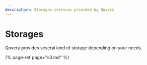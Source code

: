 ```yaml
---
description: Storages services provided by Qovery
---
```


# Storages

Qovery provides several kind of storage depending on your needs.

{% page-ref page="s3.md" %}







